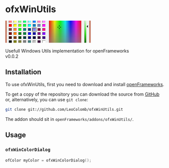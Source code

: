 ofxWinUtils
===========

![ofxWinColorDialog](ofxaddons_thumbnail.png)

Usefull Windows Utils implementation for openFrameworks  
v0.0.2

Installation
------------
To use ofxWinUtils, first you need to download and install [openFrameworks](https://github.com/openframeworks/openFrameworks).

To get a copy of the repository you can download the source from [GitHub](https://github.com/LeoColomb/ofxWinUtils) or, alternatively, you can use `git clone`:
```bash
git clone git://github.com/LeoColomb/ofxWinUtils.git
```
The addon should sit in `openFrameworks/addons/ofxWinUtils/`.

Usage
-----
### `ofxWinColorDialog`
```cpp
ofColor myColor = ofxWinColorDialog();
```